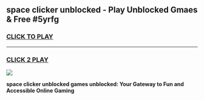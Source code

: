 
## space clicker unblocked - Play Unblocked Gmaes & Free #5yrfg
<h3>
<a href="https://news.freeplayer.one?title=space_clicker_unblocked&ref=24F">CLICK TO PLAY</a></h3>
<hr>

<h3>
<a href="https://news.freeplayer.one?title=space_clicker_unblocked&ref=24F">CLICK 2 PLAY</a>
  
</h3>

<a href="https://news.freeplayer.one?title=space_clicker_unblocked&ref=24F/"><img src="https://clearcache.store/games.png"></a>


**space clicker unblocked games unblocked: Your Gateway to Fun and Accessible Online Gaming**
